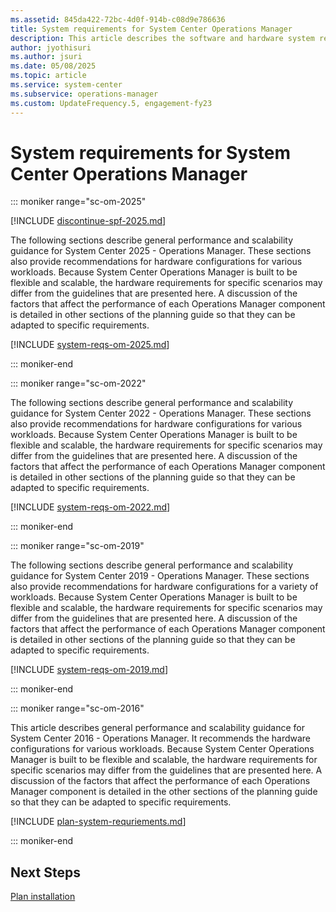 ```yaml
---
ms.assetid: 845da422-72bc-4d0f-914b-c08d9e786636
title: System requirements for System Center Operations Manager
description: This article describes the software and hardware system requirements for System Center Operations Manager
author: jyothisuri
ms.author: jsuri
ms.date: 05/08/2025
ms.topic: article
ms.service: system-center
ms.subservice: operations-manager
ms.custom: UpdateFrequency.5, engagement-fy23
---
```


# System requirements for System Center Operations Manager

::: moniker range="sc-om-2025"

[!INCLUDE [discontinue-spf-2025.md](../includes/discontinue-spf-2025.md)]

The following sections describe general performance and scalability guidance for System Center 2025 - Operations Manager.  These sections also provide recommendations for hardware configurations for various workloads. Because System Center Operations Manager is built to be flexible and scalable, the hardware requirements for specific scenarios may differ from the guidelines that are presented here. A discussion of the factors that affect the performance of each Operations Manager component is detailed in other sections of the planning guide so that they can be adapted to specific requirements.

[!INCLUDE [system-reqs-om-2025.md](../includes/system-reqs-om-2025.md)]

::: moniker-end

::: moniker range="sc-om-2022"

The following sections describe general performance and scalability guidance for System Center 2022 - Operations Manager.  These sections also provide recommendations for hardware configurations for various workloads. Because System Center Operations Manager is built to be flexible and scalable, the hardware requirements for specific scenarios may differ from the guidelines that are presented here. A discussion of the factors that affect the performance of each Operations Manager component is detailed in other sections of the planning guide so that they can be adapted to specific requirements.

[!INCLUDE [system-reqs-om-2022.md](../includes/system-reqs-om-2022.md)]

::: moniker-end

::: moniker range="sc-om-2019"

The following sections describe general performance and scalability guidance for System Center 2019 - Operations Manager. These sections also provide recommendations for hardware configurations for a variety of workloads. Because System Center Operations Manager is built to be flexible and scalable, the hardware requirements for specific scenarios may differ from the guidelines that are presented here. A discussion of the factors that affect the performance of each Operations Manager component is detailed in other sections of the planning guide so that they can be adapted to specific requirements.

[!INCLUDE [system-reqs-om-2019.md](../includes/system-reqs-om-2019.md)]

::: moniker-end

::: moniker range="sc-om-2016"

This article describes general performance and scalability guidance for System Center 2016 - Operations Manager. It recommends the hardware configurations for various workloads. Because System Center Operations Manager is built to be flexible and scalable, the hardware requirements for specific scenarios may differ from the guidelines that are presented here. A discussion of the factors that affect the performance of each Operations Manager component is detailed in the other sections of the planning guide so that they can be adapted to specific requirements.

[!INCLUDE [plan-system-requriements.md](../includes/plan-system-requirements.md)]

::: moniker-end


## Next Steps

[Plan installation](plan-overview.md)
